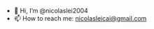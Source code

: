 - 👋 Hi, I’m @nicolaslei2004
- 📫 How to reach me: nicolasleicai@gmail.com

<!---
nicolaslei2004/nicolaslei2004 is a ✨ special ✨ repository because its `README.md` (this file) appears on your GitHub profile.
You can click the Preview link to take a look at your changes.
--->
